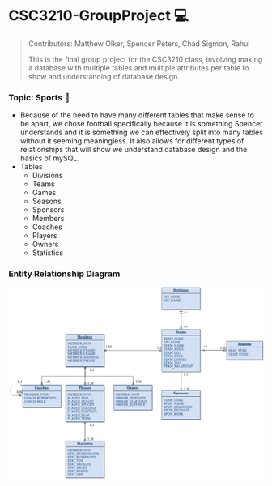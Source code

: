 # CSC3210-GroupProject :computer:
> Contributors: Matthew Olker, Spencer Peters, Chad Sigmon, Rahul 
> 
> This is the final group project for the CSC3210 class, involving making a database with multiple tables and multiple attributes per table to show and understanding of database design. 
### Topic: Sports :football:
* Because of the need to have many different tables that make sense to be apart, we chose football specifically because it is something Spencer understands and it is something we can effectively split into many tables without it seeming meaningless. It also allows for different types of relationships that will show we understand database design and the basics of mySQL.
* Tables
	* Divisions
	* Teams
	* Games
	* Seasons
	* Sponsors
	* Members
	* Coaches
	* Players
	* Owners
	* Statistics
### Entity Relationship Diagram
![Football_ERD](football_db.png)